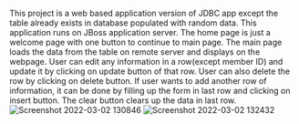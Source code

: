 This project is a web based application version of JDBC app except the table already exists in database populated with random data. This application runs on JBoss application server. The home page is just a welcome page with one button to continue to main page. The main page loads the data from the table on remote server and displays on the webpage. User can edit any information in a row(except member ID) and update it by clicking on update button of that row. User can also delete the row by clicking on delete button. If user wants to add another row of information, it can be done by filling up the form in last row and clicking on insert button. The clear button clears up the data in last row.
![Screenshot 2022-03-02 130846](https://user-images.githubusercontent.com/32446674/156456547-767560a2-7a03-428e-bf85-3a2ced28f78c.png)
![Screenshot 2022-03-02 132432](https://user-images.githubusercontent.com/32446674/156456545-875d0c4a-3ad2-43f3-8046-7c72716f8dba.png)

